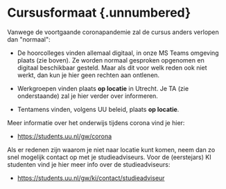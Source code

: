 # Cursusformaat {.unnumbered}

Vanwege de voortgaande coronapandemie zal de cursus anders verlopen dan
"normaal":

-   De hoorcolleges vinden allemaal digitaal, in onze MS Teams omgeving
    plaats (zie boven).
    Ze worden normaal gesproken opgenomen en digitaal beschikbaar gesteld. 
    Maar als dit voor welk reden ook niet werkt, dan kun je hier geen rechten
    aan ontlenen.

-   Werkgroepen vinden plaats **op locatie** in Utrecht.
    Je TA (zie onderstaande) zal je hier verder over informeren.

-   Tentamens vinden, volgens UU beleid, plaats **op locatie**. 

Meer informatie over het onderwijs tijdens corona vind je hier:

-   <https://students.uu.nl/gw/corona>

Als er redenen zijn waarom je niet naar locatie kunt komen, neem dan zo snel
mogelijk contact op met je studieadviseurs. Voor de (eerstejars) KI studenten
vind je hier meer info over de studieadviseurs:

-  <https://students.uu.nl/gw/ki/contact/studieadviseur>
